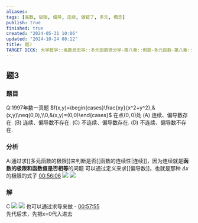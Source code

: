 ```yaml
---
aliases: 
tags: [高数, 极限, 偏导, 连续, 做错了, 多元, 概念]
publish: true
finished: true
created: "2024-05-31 10:06"
updated: "2024-10-24 08:12"
title: 题3
TARGET DECK: 大学数学::高数武忠祥::多元函数微分学-第八章::例题-多元函数-第八章::题3
---
```

## 题3
### 题目
Q:1997年数一真题
$f(x,y)=\begin{cases}\frac{xy}{x^2+y^2},&(x,y)\neq(0,0),\\0,&(x,y)=(0,0)\end{cases}$ 在点$(0,0)$处 
(A) 连续、偏导数存在. 
(B) 连续、偏导数不存在. 
(C) 不连续、偏导数存在. 
(D) 不连续、偏导数不存在.
### 分析
A:通过求[[多元函数的极限]]来判断是否[[函数的连续性|连续]]，因为连续就是**函数的极限和函数值是否相等**的问题 
可以通过定义来求[[偏导数]]，也就是那种 $\Delta x$ 的极限的式子 
[00:56:06](https://www.youtube.com/watch?v=0ZYexOOgmwI&t=3366#t=56:06.22) 
![](https://img.hwenyi.live/202404241931945.webp)
![](https://img.hwenyi.live/202404241931747.webp)
### 解
C
![](https://img.hwenyi.live/202410241546271.webp)
![](https://img.hwenyi.live/202404241942346.webp)
也可以通过求导来做 - [00:57:55](https://www.youtube.com/watch?v=0ZYexOOgmwI&t=3475#t=57:55.08)  
先代后求，先把x=0代入进去
